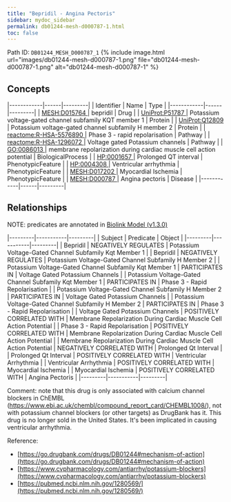 ```yaml
---
title: "Bepridil - Angina Pectoris"
sidebar: mydoc_sidebar
permalink: db01244-mesh-d000787-1.html
toc: false 
---
```



Path ID: `DB01244_MESH_D000787_1`
{% include image.html url="images/db01244-mesh-d000787-1.png" file="db01244-mesh-d000787-1.png" alt="db01244-mesh-d000787-1" %}

## Concepts

|------------|------|---------|
| Identifier | Name | Type    |
|------------|------|---------|
| <a href="https://identifiers.org/MESH:D015764">MESH:D015764 </a> | bepridil | Drug |
| <a href="https://identifiers.org/UniProt:P51787">UniProt:P51787 </a> | Potassium voltage-gated channel subfamily KQT member 1 | Protein |
| <a href="https://identifiers.org/UniProt:Q12809">UniProt:Q12809 </a> | Potassium voltage-gated channel subfamily H member 2 | Protein |
| <a href="https://identifiers.org/reactome:R-HSA-5576890">reactome:R-HSA-5576890 </a> | Phase 3 - rapid repolarisation | Pathway |
| <a href="https://identifiers.org/reactome:R-HSA-1296072">reactome:R-HSA-1296072 </a> | Voltage gated Potassium channels | Pathway |
| <a href="https://identifiers.org/GO:0086013">GO:0086013 </a> | membrane repolarization during cardiac muscle cell action potential | BiologicalProcess |
| <a href="https://identifiers.org/HP:0001657">HP:0001657 </a> | Prolonged QT interval | PhenotypicFeature |
| <a href="https://identifiers.org/HP:0004308">HP:0004308 </a> | Ventricular arrhythmia | PhenotypicFeature |
| <a href="https://identifiers.org/MESH:D017202">MESH:D017202 </a> | Myocardial Ischemia | PhenotypicFeature |
| <a href="https://identifiers.org/MESH:D000787">MESH:D000787 </a> | Angina pectoris | Disease |
|------------|------|---------|

## Relationships


NOTE: predicates are annotated in <a href="https://github.com/biolink/biolink-model/releases/tag/v1.3.0">Biolink Model (v1.3.0)</a>

|---------|-----------|---------|
| Subject | Predicate | Object  |
|---------|-----------|---------|
| Bepridil | NEGATIVELY REGULATES | Potassium Voltage-Gated Channel Subfamily Kqt Member 1 |
| Bepridil | NEGATIVELY REGULATES | Potassium Voltage-Gated Channel Subfamily H Member 2 |
| Potassium Voltage-Gated Channel Subfamily Kqt Member 1 | PARTICIPATES IN | Voltage Gated Potassium Channels |
| Potassium Voltage-Gated Channel Subfamily Kqt Member 1 | PARTICIPATES IN | Phase 3 - Rapid Repolarisation |
| Potassium Voltage-Gated Channel Subfamily H Member 2 | PARTICIPATES IN | Voltage Gated Potassium Channels |
| Potassium Voltage-Gated Channel Subfamily H Member 2 | PARTICIPATES IN | Phase 3 - Rapid Repolarisation |
| Voltage Gated Potassium Channels | POSITIVELY CORRELATED WITH | Membrane Repolarization During Cardiac Muscle Cell Action Potential |
| Phase 3 - Rapid Repolarisation | POSITIVELY CORRELATED WITH | Membrane Repolarization During Cardiac Muscle Cell Action Potential |
| Membrane Repolarization During Cardiac Muscle Cell Action Potential | NEGATIVELY CORRELATED WITH | Prolonged Qt Interval |
| Prolonged Qt Interval | POSITIVELY CORRELATED WITH | Ventricular Arrhythmia |
| Ventricular Arrhythmia | POSITIVELY CORRELATED WITH | Myocardial Ischemia |
| Myocardial Ischemia | POSITIVELY CORRELATED WITH | Angina Pectoris |
|---------|-----------|---------|

Comment: note that this drug is only associated with calcium channel blockers in ChEMBL (https://www.ebi.ac.uk/chembl/compound_report_card/CHEMBL1008/), not with potassium channel blockers (or other targets) as DrugBank has it. This drug is no longer sold in the United States. It's been implicated in causing ventricular arrhythmia.

Reference: 
  - [https://go.drugbank.com/drugs/DB01244#mechanism-of-action](https://go.drugbank.com/drugs/DB01244#mechanism-of-action)
  - [https://www.cvpharmacology.com/antiarrhy/potassium-blockers](https://www.cvpharmacology.com/antiarrhy/potassium-blockers)
  - [https://pubmed.ncbi.nlm.nih.gov/1280569/](https://pubmed.ncbi.nlm.nih.gov/1280569/)
